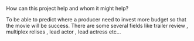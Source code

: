 How can this project help and whom it might help?

To be able to predict where a producer need to invest more budget so that the movie will be success.
There are some several fields like trailer review , multiplex relises , lead actor , lead actress etc...

